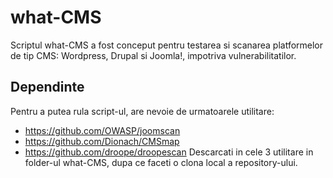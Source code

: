 # what-CMS
Scriptul what-CMS a fost conceput pentru testarea si scanarea platformelor de tip CMS: Wordpress, Drupal si Joomla!, impotriva vulnerabilitatilor.

## Dependinte
Pentru a putea rula script-ul, are nevoie de urmatoarele utilitare:
- https://github.com/OWASP/joomscan
- https://github.com/Dionach/CMSmap
- https://github.com/droope/droopescan
Descarcati in cele 3 utilitare in folder-ul what-CMS, dupa ce faceti o clona local a repository-ului.
